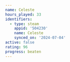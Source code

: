 ```yaml
---
name: Celeste
hours_played: 33
identifiers:
  - type: steam
    appid: '504230'
    name: Celeste
    synced_on: '2024-07-04'
active: false
rating: 96
progress: beaten
---
```


